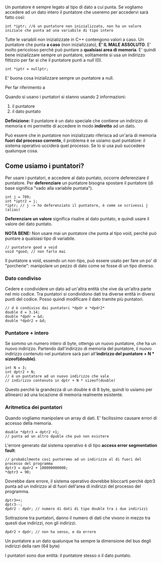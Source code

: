 Un puntatore è sempre legato al tipo di dato a cui punta.
Se vogliamo accedere ad un dato intero il puntatore che useremo per accedervi sarà fatto così:
```
int *iptr; //è un puntatore non inizializzato, non ha un valore iniziale che punta ad una variabile di tipo intero
```
Tutte le variabili non inizializzate in C++ contengono valori a caso.
Un puntatore che punta **a caso** (non inizializzato), **E' IL MALE ASSOLUTO**. E' molto pericoloso perchè può puntare a **qualsiasi area di memoria**.
E' quindi bene inizializzare sempre un puntatore, solitamente si usa un indirizzo fittizzio per far si che il puntatore punti a *null* (0).
```
int *iptr = nullptr;
```
E' buona cosa inizializzare sempre un puntatore a null.

Per far riferimento a

Quando si usano i puntatori si stanno usando 2 informazioni:
1. il puntatore
2. il dato puntato

**Definizione:**
Il puntatore è un dato speciale che contiene un indirizzo di memoria e mi permette di accedere in modo **indiretto** ad un dato.

Può essere che in puntatore non inizializzato riferisca ad un'aria di memoria **fuori dal processo corrente**, il problema è se usiamo quel puntatore: il sistema operativo ucciderà quel processo. Se lo si usa può succedere qualunque cosa. 

## Come usiamo i puntatori?
Per usare i puntatori, e accedere al dato puntato, occorre deferenziare il puntatore.
Per **deferenziare** un puntatore bisogna spostare il puntatore (di base significa "vado alla variabile puntata").
```
int j = 789;
int *iptr2 = j;
*iptr; // j -> ho deferenziato il puntatore, è come se scrivessi j (alias)
```
**Deferenziare un valore** significa risalire al dato puntato, e quindi usare il valore del dato puntato.

**NOTA BENE:**
Non usare mai un puntatore che punta al tipo void, perchè può puntare a qualsiasi tipo di variabile.
```
// puntatore good a void
void *good; // non farlo mai
```
Il puntatore a void, essendo un non-tipo, può essere usato per fare un po' di "porcherie": manipolare un pezzo di dato come se fosse di un tipo diverso.

### Dato condiviso
Cedere e condividere un dato ad un'altra entità che vive da un'altra parte nel mio codice.
Tra puntatori si condividono dati tra diverse entità in diversi punti del codice.
Posso quindi modificare il dato tramite più puntatori.
```
// d è condiviso dai puntatori *dpdr e *dpdr2*
double d = 3.14;
double *dpdr = &d;
double *dpdr2 = &d;
```
### Puntatore + intero
Se sommo un numero intero di byte, ottengo un nuovo puntatore, che ha un nuovo indirizzo.
Partendo dall'indirizzo di memoria del puntatore, il nuovo indirizzo contenuto nel puntatore sarà pari all'**indirizzo del puntatore + N * sizeof(double)**.
```
int N = 3;
int dptr2 + N; 
// è un puntatore ad un nuovo indirizzo che vale
// indirizzo contenuto in dptr + N * sizeof(double)
```
Questo perchè la grandezza di un double è di 8 byte, quindi lo usiamo per allinearci ad una locazione di memoria realmente esistente.

### Aritmetica dei puntatori
Quando vogliamo manipolare un array di dati.
E' facilissimo causare errori di accesso della memoria.
```
double *dptr3 = dptr2 +1;
// punta ad un altro dpuble che può non esistere
```

L'errore generato dal sistema operativo è di tipo **access error segmentation fault**:

```
// probabilmente così punteremo ad un indirizzo al di fuori del processo del programma
dptr3 = dpdr2 + 100000000000; 
*dptr3 = 90;
```
Dovrebbe dare errore, il sistema operativo dovrebbe bloccarti perchè dptr3 punta ad un indirizzo al di fuori dell'area di indirizzi del processo del programma.


```
dptr3++;
dptr3--;
dpdr2 - dpdr; // numero di dati di tipo double tra i due indirizzi
```
Sottrazione tra puntatori, danno il numero di dati che vivono in mezzo tra questi due indirizzi, non gli indirizzi.

```
dpdr2 + dpdr; // non ha senso, e da errore
```

Un puntatore a un dato qualunque ha sempre la dimensione del bus degli indirizzi della ram (64 byte)

I puntatori sono due entità: il puntatore stesso o il dato puntato.

